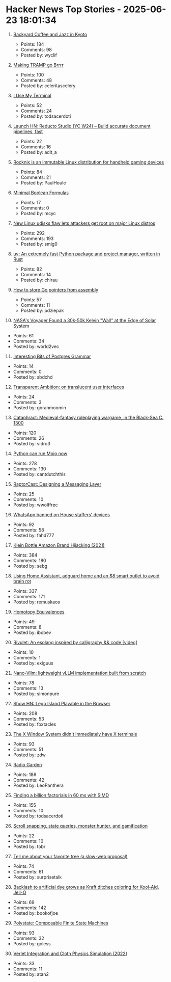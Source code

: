 # Hacker News Top Stories - 2025-06-23 18:01:34

1. [Backyard Coffee and Jazz in Kyoto](https://thedeletedscenes.substack.com/p/backyard-coffee-and-jazz-in-kyoto)
   - Points: 184
   - Comments: 98
   - Posted by: wyclif

2. [Making TRAMP go Brrrr](https://coredumped.dev/2025/06/18/making-tramp-go-brrrr./)
   - Points: 100
   - Comments: 48
   - Posted by: celeritascelery

3. [I Use My Terminal](https://jyn.dev/how-i-use-my-terminal/)
   - Points: 52
   - Comments: 24
   - Posted by: todsacerdoti

4. [Launch HN: Reducto Studio (YC W24) – Build accurate document pipelines, fast](undefined)
   - Points: 22
   - Comments: 16
   - Posted by: adit_a

5. [Rocknix is an immutable Linux distribution for handheld gaming devices](https://rocknix.org/)
   - Points: 84
   - Comments: 21
   - Posted by: PaulHoule

6. [Minimal Boolean Formulas](https://research.swtch.com/boolean)
   - Points: 17
   - Comments: 0
   - Posted by: mcyc

7. [New Linux udisks flaw lets attackers get root on major Linux distros](https://www.bleepingcomputer.com/news/linux/new-linux-udisks-flaw-lets-attackers-get-root-on-major-linux-distros/)
   - Points: 292
   - Comments: 193
   - Posted by: smig0

8. [uv: An extremely fast Python package and project manager, written in Rust](https://github.com/astral-sh/uv)
   - Points: 82
   - Comments: 14
   - Posted by: chirau

9. [How to store Go pointers from assembly](https://mazzo.li/posts/go-asm-pointers.html)
   - Points: 57
   - Comments: 11
   - Posted by: pdziepak

10. [NASA's Voyager Found a 30k-50k Kelvin "Wall" at the Edge of Solar System](https://www.iflscience.com/nasas-voyager-spacecraft-found-a-30000-50000-kelvin-wall-at-the-edge-of-our-solar-system-79454)
   - Points: 61
   - Comments: 34
   - Posted by: world2vec

11. [Interesting Bits of Postgres Grammar](https://steve.dignam.xyz/2025/06/20/interesting-bits-of-postgres-grammar/)
   - Points: 14
   - Comments: 0
   - Posted by: sbdchd

12. [Transparent Ambition: on translucent user interfaces](https://take.surf/2025/06/19/transparent-ambition)
   - Points: 24
   - Comments: 3
   - Posted by: goranmoomin

13. [Cataphract: Medieval-fantasy roleplaying wargame, in the Black-Sea C. 1300](https://samsorensen.blot.im/cataphracts-design-diary-1)
   - Points: 120
   - Comments: 26
   - Posted by: vidro3

14. [Python can run Mojo now](https://koaning.io/posts/giving-mojo-a-spin/)
   - Points: 278
   - Comments: 130
   - Posted by: cantdutchthis

15. [RaptorCast: Designing a Messaging Layer](https://www.category.xyz/blogs/raptorcast-designing-a-messaging-layer)
   - Points: 25
   - Comments: 10
   - Posted by: wwolffrec

16. [WhatsApp banned on House staffers' devices](https://www.axios.com/2025/06/23/whatsapp-house-congress-staffers-messaging-app)
   - Points: 92
   - Comments: 58
   - Posted by: fahd777

17. [Klein Bottle Amazon Brand Hijacking (2021)](https://www.kleinbottle.com/Amazon_Brand_Hijacking.html)
   - Points: 384
   - Comments: 180
   - Posted by: sebg

18. [Using Home Assistant, adguard home and an $8 smart outlet to avoid brain rot](https://www.romanklasen.com/blog/beating-brainrot-by-button/)
   - Points: 337
   - Comments: 171
   - Posted by: remuskaos

19. [Homotopy Equivalences](https://bartoszmilewski.com/2025/06/20/weak-homotopy-equivalences/)
   - Points: 49
   - Comments: 8
   - Posted by: ibobev

20. [Rivulet: An esolang inspired by calligraphy && code [video]](https://media.ccc.de/v/gpn23-35-rivulet-an-esolang-inspired-by-calligraphy-and-other-experiments-in-natural-language-code)
   - Points: 10
   - Comments: 1
   - Posted by: exiguus

21. [Nano-Vllm: lightweight vLLM implementation built from scratch](https://github.com/GeeeekExplorer/nano-vllm)
   - Points: 78
   - Comments: 13
   - Posted by: simonpure

22. [Show HN: Lego Island Playable in the Browser](https://isle.pizza)
   - Points: 208
   - Comments: 53
   - Posted by: foxtacles

23. [The X Window System didn't immediately have X terminals](https://utcc.utoronto.ca/~cks/space/blog/unix/XTerminalsNotImmediate)
   - Points: 93
   - Comments: 51
   - Posted by: zdw

24. [Radio Garden](https://radio.garden/?2025)
   - Points: 186
   - Comments: 42
   - Posted by: LeoPanthera

25. [Finding a billion factorials in 60 ms with SIMD](https://codeforces.com/blog/entry/143279)
   - Points: 155
   - Comments: 10
   - Posted by: todsacerdoti

26. [Scroll snapping, state queries, monster hunter, and gamification](https://utilitybend.com/blog/the-customizable-select-part-four-scroll-snapping-state-queries-monster-hunter-and-gamification)
   - Points: 22
   - Comments: 10
   - Posted by: tobr

27. [Tell me about your favorite tree (a slow-web proposal)](https://nannnsss.omg.lol/2025/tell-me-about-your-favorite-tree/)
   - Points: 74
   - Comments: 61
   - Posted by: surprisetalk

28. [Backlash to artificial dye grows as Kraft ditches coloring for Kool-Aid, Jell-O](https://www.washingtonpost.com/business/2025/06/17/kraft-heinz-artificial-food-dyes-us-products/)
   - Points: 69
   - Comments: 142
   - Posted by: bookofjoe

29. [Polystate: Composable Finite State Machines](https://github.com/sdzx-1/polystate)
   - Points: 93
   - Comments: 32
   - Posted by: goless

30. [Verlet Integration and Cloth Physics Simulation (2022)](https://pikuma.com/blog/verlet-integration-2d-cloth-physics-simulation)
   - Points: 33
   - Comments: 11
   - Posted by: atan2

